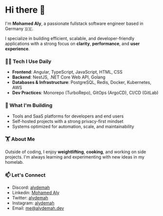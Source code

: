 # Hi there 👋

I'm **Mohamed Aly**, a passionate fullstack software engineer based in Germany 🇩🇪.

I specialize in building efficient, scalable, and developer-friendly applications with a strong focus on **clarity**, **performance**, and **user experience**.

### 👨‍💻 Tech I Use Daily
- **Frontend**: Angular, TypeScript, JavaScript, HTML, CSS
- **Backend**: NestJS, .NET Core Web API, Golang
- **Databases & Infrastructure**: PostgreSQL, Redis, Docker, Kubernetes, AWS
- **Dev Practices**: Monorepo (TurboRepo), GitOps (ArgoCD), CI/CD (GitLab)

### 🚀 What I'm Building
- Tools and SaaS platforms for developers and end users
- Self-hosted projects with a strong privacy-first mindset
- Systems optimized for automation, scale, and maintainability

### 🏋️ About Me
Outside of coding, I enjoy **weightlifting**, **cooking**, and working on side projects. I'm always learning and experimenting with new ideas in my homelab.



### 📫 Let's Connect
- Discord: [alydemah](https://discord.com/users/702549673113550969)
- Linkedin: [Mohamed Aly](https://www.linkedin.com/in/alydemah)
- Twitter: [alydemah](https://twitter.com/alydemah)
- Instagram: [alydemah](https://www.instagram.com/alydemah)
- Email: [me@alydemah.dev](mailto://me@alydemah.dev)



